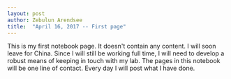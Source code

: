 ```yaml
---
layout: post
author: Zebulun Arendsee
title:  "April 16, 2017 -- First page"
---
```


This is my first notebook page. It doesn't contain any content. I will soon
leave for China. Since I will still be working full time, I will need to
develop a robust means of keeping in touch with my lab. The pages in this
notebook will be one line of contact. Every day I will post what I have done.
